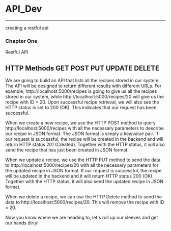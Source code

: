 # API_Dev
---
creating a restful api

### Chapter One
Restful API

HTTP Methods
GET
POST
PUT
UPDATE
DELETE
---
We are going to build an API that lists all the recipes stored in our system. The API will be designed to return different results with different URLs. For example, http://localhost:5000/recipes is going to give us all the recipes stored in our system, while http://localhost:5000/recipes/20 will give us the recipe with ID = 20. Upon successful recipe retrieval, we will also see the HTTP status is set to 200 (OK). This indicates that our request has been successful.

When we create a new recipe, we use the HTTP POST method to query http://localhost:5000/recipes with all the necessary parameters to describe our recipe in JSON format. The JSON format is simply a key/value pair. If our request is successful, the recipe will be created in the backend and will return HTTP status 201 (Created). Together with the HTTP status, it will also send the recipe that has just been created in JSON format.

When we update a recipe, we use the HTTP PUT method to send the data to http://localhost:5000/recipes/20 with all the necessary parameters for the updated recipe in JSON format. If our request is successful, the recipe will be updated in the backend and it will return HTTP status 200 (OK). Together with the HTTP status, it will also send the updated recipe in JSON format.

When we delete a recipe, we can use the HTTP Delete method to send the data to http://localhost:5000/recipes/20. This will remove the recipe with ID = 20.

Now you know where we are heading to, let's roll up our sleeves and get our hands dirty!
